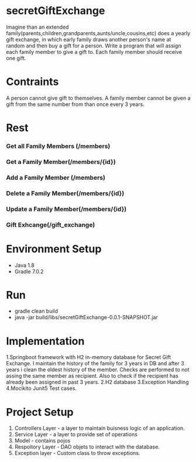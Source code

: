 # secretGiftExchange
Imagine than an extended family(parents,children,grandparents,aunts/uncle,cousins,etc) does a yearly gift exchange, in which early family draws another person's name at random and then buy a gift for a person.
Write a program that will assign each family member to give a gift to. Each family member should receive one gift.
# Contraints
A person cannot give gift to themselves.
A family member cannot be given a gift from the same number from than once every 3 years.


# Rest 
### Get all Family Members (/members)
### Get a Family Member(/members/{id})
### Add a Family Member (/members)
### Delete a Family Member(/members/{id})
### Update a Family Member(/members/{id})
### Gift Exhcange(/gift_exchange)


# Environment Setup
* Java 1.8
* Gradle 7.0.2

# Run
* gradle clean build
* java -jar build/libs/secretGiftExchange-0.0.1-SNAPSHOT.jar


# Implementation
1.Springboot framework with H2 in-memory database for Secret Gift Exchange. I maintain the history of the family for 3 years in DB and after 3 years i clean the oldest history of the member. Checks are performed to not assing the same member as recipient. Also to check if the recipient has already been assigned in past 3 years.
2.H2 database
3.Exception Handling
4.Mocikito Junit5 Test cases.

# Project Setup
1. Controllers Layer - a layer to maintain buisness logic of an application.
2. Service Layer - a layer to provide set of operations
3. Model - contains pojos 
4. Respoitory Layer - DAO objets to interact with the database.
5. Exception layer - Custom class to throw exceptions.

